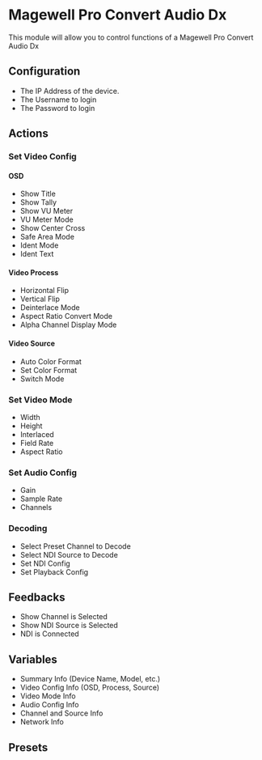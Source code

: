 # Magewell Pro Convert Audio Dx

This module will allow you to control functions of a Magewell Pro Convert Audio Dx

## Configuration
* The IP Address of the device.
* The Username to login
* The Password to login

## Actions

### Set Video Config

#### OSD
* Show Title
* Show Tally
* Show VU Meter
* VU Meter Mode
* Show Center Cross
* Safe Area Mode
* Ident Mode
* Ident Text

#### Video Process
* Horizontal Flip
* Vertical Flip
* Deinterlace Mode
* Aspect Ratio Convert Mode
* Alpha Channel Display Mode

#### Video Source
* Auto Color Format
* Set Color Format
* Switch Mode

### Set Video Mode
* Width
* Height
* Interlaced
* Field Rate
* Aspect Ratio


### Set Audio Config
* Gain
* Sample Rate
* Channels

### Decoding
* Select Preset Channel to Decode
* Select NDI Source to Decode
* Set NDI Config
* Set Playback Config

## Feedbacks
* Show Channel is Selected
* Show NDI Source is Selected
* NDI is Connected

## Variables
* Summary Info (Device Name, Model, etc.)
* Video Config Info (OSD, Process, Source)
* Video Mode Info
* Audio Config Info
* Channel and Source Info
* Network Info

## Presets